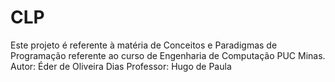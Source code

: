 # CLP
Este projeto é referente à matéria de Conceitos e Paradigmas de Programação referente ao curso de Engenharia de Computação PUC Minas.
Autor: Éder de Oliveira Dias
Professor: Hugo de Paula
